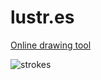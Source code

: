 # lustr.es

[Online drawing tool](https://lustr.es/)

![strokes](https://user-images.githubusercontent.com/183967/141711437-8d864f7c-428a-4b8c-a96a-51613c621feb.png)
